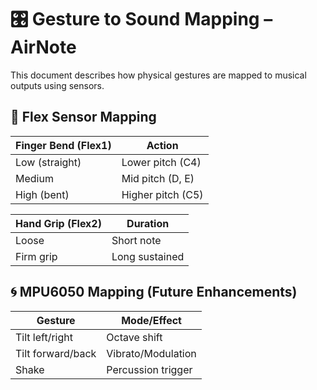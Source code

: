 
# 🎛️ Gesture to Sound Mapping – AirNote

This document describes how physical gestures are mapped to musical outputs using sensors.

## 🤲 Flex Sensor Mapping
| Finger Bend (Flex1) | Action           |
|---------------------|------------------|
| Low (straight)      | Lower pitch (C4) |
| Medium              | Mid pitch (D, E) |
| High (bent)         | Higher pitch (C5)|

| Hand Grip (Flex2)   | Duration         |
|---------------------|------------------|
| Loose               | Short note       |
| Firm grip           | Long sustained   |

## 🌀 MPU6050 Mapping (Future Enhancements)
| Gesture             | Mode/Effect          |
|---------------------|----------------------|
| Tilt left/right     | Octave shift         |
| Tilt forward/back   | Vibrato/Modulation   |
| Shake               | Percussion trigger   |
